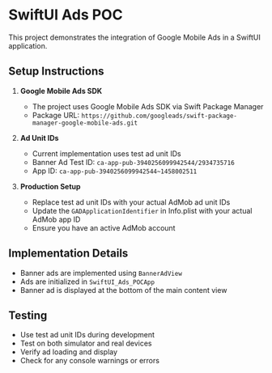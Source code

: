 # SwiftUI Ads POC

This project demonstrates the integration of Google Mobile Ads in a SwiftUI application.

## Setup Instructions

1. **Google Mobile Ads SDK**
   - The project uses Google Mobile Ads SDK via Swift Package Manager
   - Package URL: `https://github.com/googleads/swift-package-manager-google-mobile-ads.git`

2. **Ad Unit IDs**
   - Current implementation uses test ad unit IDs
   - Banner Ad Test ID: `ca-app-pub-3940256099942544/2934735716`
   - App ID: `ca-app-pub-3940256099942544~1458002511`

3. **Production Setup**
   - Replace test ad unit IDs with your actual AdMob ad unit IDs
   - Update the `GADApplicationIdentifier` in Info.plist with your actual AdMob app ID
   - Ensure you have an active AdMob account

## Implementation Details

- Banner ads are implemented using `BannerAdView`
- Ads are initialized in `SwiftUI_Ads_POCApp`
- Banner ad is displayed at the bottom of the main content view

## Testing

- Use test ad unit IDs during development
- Test on both simulator and real devices
- Verify ad loading and display
- Check for any console warnings or errors 